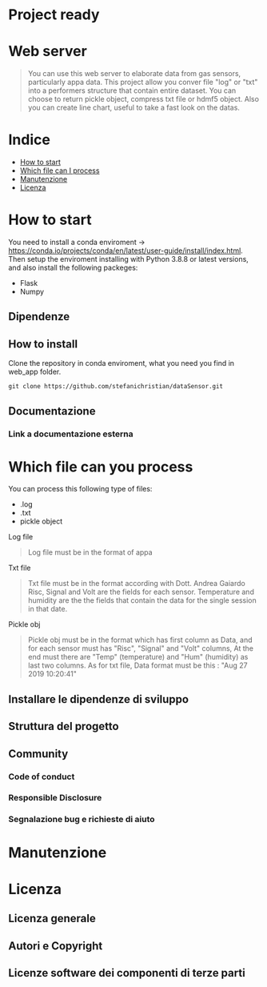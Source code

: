 # Project ready

# Web server

> You can use this web server to elaborate data from gas sensors, particularly appa data. This project allow you conver file "log" or "txt" into a performers structure that contain entire dataset.
> You can choose to return pickle object, compress txt file or hdmf5 object.
> Also you can create line chart, useful to take a fast look on the datas.

# Indice

- [How to start](#How-to-start)
- [Which file can I process](#Which-file-can-I-process)
- [Manutenzione](#manutenzione)
- [Licenza](#licenza)

# How to start
You need to install a conda enviroment -> https://conda.io/projects/conda/en/latest/user-guide/install/index.html.
Then setup the enviroment installing with Python 3.8.8 or latest versions, and also install the following packeges:
- Flask
- Numpy
## Dipendenze
## How to install
Clone the repository in conda enviroment, what you need you find in web_app folder.

```git
git clone https://github.com/stefanichristian/dataSensor.git
```

## Documentazione
### Link a documentazione esterna 

# Which file can you process
You can process this following type of files:
- .log
- .txt
- pickle object

Log file
> Log file must be in the format of appa

Txt file
> Txt file must be in the format according with Dott. Andrea Gaiardo
Risc, Signal and Volt are the fields for each sensor. Temperature and humidity are the the fields that contain the data for the single session in that date. 

Pickle obj
> Pickle obj must be in the format which has first column as Data, and for each sensor must has "Risc", "Signal" and "Volt" columns, At the end must there are "Temp" (temperature) and "Hum" (humidity)  as last two columns.
As for txt file, Data format must be this : "Aug 27 2019 10:20:41"
## Installare le dipendenze di sviluppo

## Struttura del progetto

## Community

### Code of conduct

### Responsible Disclosure

### Segnalazione bug e richieste di aiuto

# Manutenzione 

# Licenza 

## Licenza generale 

## Autori e Copyright

## Licenze software dei componenti di terze parti
